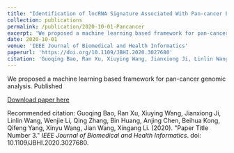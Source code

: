 ```yaml
---
title: "Identification of lncRNA Signature Associated With Pan-cancer Prognosis"
collection: publications
permalink: /publication/2020-10-01-Pancancer
excerpt: 'We proposed a machine learning based framework for pan-cancer genomic analysis. Published'
date: 2020-10-01
venue: 'IEEE Journal of Biomedical and Health Informatics'
paperurl: 'https://doi.org/10.1109/JBHI.2020.3027680'
citation: 'Guoqing Bao, Ran Xu, Xiuying Wang, Jianxiong Ji, Linlin Wang, Wenjie Li, Qing Zhang, Bin Huang, Anjing Chen, Beihua Kong, Qifeng Yang, Xinyu Wang, Jian Wang, Xingang Li. (2020). &quot;Paper Title Number 3.&quot; <i>IEEE Journal of Biomedical and Health Informatics</i>. doi: 10.1109/JBHI.2020.3027680.'
---
```

We proposed a machine learning based framework for pan-cancer genomic analysis. Published

[Download paper here](https://doi.org/10.1109/JBHI.2020.3027680)

Recommended citation: Guoqing Bao, Ran Xu, Xiuying Wang, Jianxiong Ji, Linlin Wang, Wenjie Li, Qing Zhang, Bin Huang, Anjing Chen, Beihua Kong, Qifeng Yang, Xinyu Wang, Jian Wang, Xingang Li. (2020). "Paper Title Number 3." <i>IEEE Journal of Biomedical and Health Informatics</i>. doi: 10.1109/JBHI.2020.3027680.